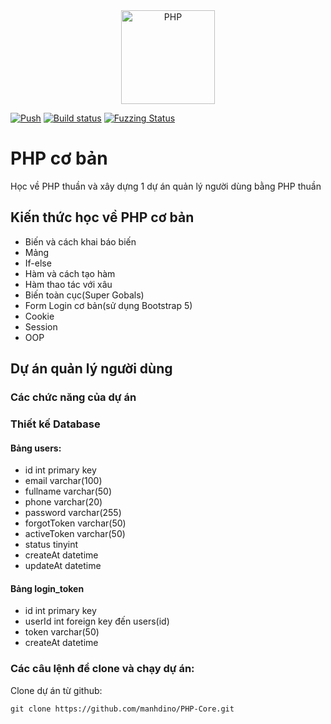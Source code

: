 <div align="center">
    <a href="https://php.net">
        <img
            alt="PHP"
            src="https://www.php.net/images/logos/new-php-logo.svg"
            width="150">
    </a>
</div>

[![Push](https://github.com/php/php-src/actions/workflows/push.yml/badge.svg)](https://github.com/php/php-src/actions/workflows/push.yml)
[![Build status](https://travis-ci.com/php/php-src.svg?branch=master)](https://travis-ci.com/github/php/php-src)
[![Fuzzing Status](https://oss-fuzz-build-logs.storage.googleapis.com/badges/php.svg)](https://bugs.chromium.org/p/oss-fuzz/issues/list?sort=-opened&can=1&q=proj:php)

# PHP cơ bản

Học về PHP thuần và xây dựng 1 dự án quản lý người dùng bằng PHP thuần

## Kiến thức học về PHP cơ bản

- Biến và cách khai báo biến
- Mảng
- If-else
- Hàm và cách tạo hàm
- Hàm thao tác với xâu
- Biến toàn cục(Super Gobals)
- Form Login cơ bản(sử dụng Bootstrap 5)
- Cookie
- Session
- OOP

## Dự án quản lý người dùng

### Các chức năng của dự án

### Thiết kế Database

#### Bảng users:

- id int primary key
- email varchar(100)
- fullname varchar(50)
- phone varchar(20)
- password varchar(255)
- forgotToken varchar(50)
- activeToken varchar(50)
- status tinyint
- createAt datetime
- updateAt datetime

#### Bảng login_token

- id int primary key
- userId int foreign key đến users(id)
- token varchar(50)
- createAt datetime

### Các câu lệnh để clone và chạy dự án:

Clone dự án từ github:

    git clone https://github.com/manhdino/PHP-Core.git
